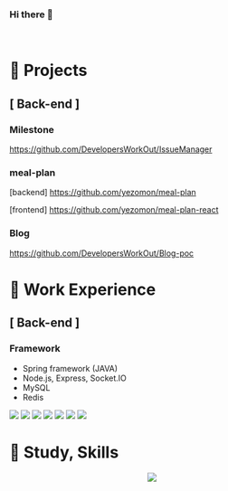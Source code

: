 ### Hi there 👋

<!--
**yezomon/yezomon** is a ✨ _special_ ✨ repository because its `README.md` (this file) appears on your GitHub profile.

Here are some ideas to get you started:

- 🔭 I’m currently working on ...
- 🌱 I’m currently learning ...
- 👯 I’m look솔
 <!-- 삼성 SW 역량 테스트 B형(Pro) 취득하기 -->
<br>

# 📌 Projects
## [ Back-end ]
### Milestone
https://github.com/DevelopersWorkOut/IssueManager

### meal-plan
[backend] https://github.com/yezomon/meal-plan

[frontend] https://github.com/yezomon/meal-plan-react

### Blog
https://github.com/DevelopersWorkOut/Blog-poc


# 📌 Work Experience

## [ Back-end ]
### Framework
 - Spring framework (JAVA)
 - Node.js, Express, Socket.IO
 - MySQL
 - Redis
   
<img src="https://img.shields.io/badge/Java-007396?style=flat&logo=Java&logoColor=white"> <img src="https://img.shields.io/badge/Spring-6DB33F?style=flat&logo=Spring&logoColor=white"> <img src="https://img.shields.io/badge/Spring Boot-6DB33F?style=flat&logo=Spring Boot&logoColor=white"> <img src="https://img.shields.io/badge/MySQL-4479A1?style=flat&logo=MySQL&logoColor=white"> <img src="https://img.shields.io/badge/Redis-DC382D?style=flat&logo=redis&logoColor=white"> <img src="https://img.shields.io/badge/jenkins-D24939?style=flat&logo=jenkins&logoColor=white"> <img src="https://img.shields.io/badge/Node.js-339933?style=flat&logo=Node.js&logoColor=white">
 
# 📌 Study, Skills
<!-- 
## [ Game Client ]
### Engine
- Unity 3D (C#)
- UGS (Unity Gameing Service, Netcode for gameobject)

<img src="https://img.shields.io/badge/Unity-000000?style=flat&logo=Unity&logoColor=white"> <img src="https://img.shields.io/badge/Rider-000000?style=flat&logo=Rider&logoColor=white">

## [ Server ]
### Framework
 - .Net (C#)
 - framework (GoLang) (📫 공부중!)
 - Docker,K8S ((📫 공부중!)
   
<img src="https://img.shields.io/badge/csharp-512BD4?style=flat&logo=csharp&logoColor=white"> <img src="https://img.shields.io/badge/kotlin-7F52FF?style=flat&logo=kotlin&logoColor=white">
<img src="https://img.shields.io/badge/dotnet-512BD4?style=flat&logo=dotnet&logoColor=white"> <img src="https://img.shields.io/badge/go-00ADD8?style=flat&logo=go&logoColor=white">

-->


<!--
## [ Back-end ]
### Framework
 - Node.js (JavaScript)
 - Express, Sequelize, Socket.IO
 - Spring framework (JAVA) (📫 공부중!)
 - MySQL

### Dev. environment
 - VS code, IntelliJ
 - Github

<img src="https://img.shields.io/badge/Node.js-339933?style=flat&logo=Node.js&logoColor=white"> <img src="https://img.shields.io/badge/Sequelize-52B0E7?style=flat&logo=Sequelize&logoColor=white"> <img src="https://img.shields.io/badge/Socket.IO-010101?style=flat&logo=Socket.io&logoColor=white">
<br>
<img src="https://img.shields.io/badge/Java-007396?style=flat&logo=Java&logoColor=white"> <img src="https://img.shields.io/badge/Spring-6DB33F?style=flat&logo=Spring&logoColor=white"> <img src="https://img.shields.io/badge/Spring-6DB33F?style=flat&logo=Spring&logoColor=white"> <img src="https://img.shields.io/badge/Spring Boot-6DB33F?style=flat&logo=Spring Boot&logoColor=white"> <img src="https://img.shields.io/badge/MySQL-4479A1?style=flat&logo=MySQL&logoColor=white">

## [ 공부해본 것들 ]
### Image Processing, Computer Vision
 - OpenCV (Python) 
 - cv2, numpy, pyplot
 - Pycharm

<img src="https://img.shields.io/badge/OpenCV-5C3EE8?style=flat&logo=OpenCV&logoColor=white"> <img src="https://img.shields.io/badge/Python-3776AB?style=flat&logo=Python&logoColor=white"> <img src="https://img.shields.io/badge/PyCharm-000000?style=flat&logo=PyCharm&logoColor=white">

### Computer Graphics
 - OpenGL (C++) 
 - GLFW, GLEW, GLM
 - Vertex Shader, Fragment Shader (Pixel Shader)
 - Visual Studio

<img src="https://img.shields.io/badge/OpenGL-5586A4?style=flat&logo=OpenGL&logoColor=white"> <img src="https://img.shields.io/badge/Sequelize-52B0E7?style=flat&logo=Sequelize&logoColor=white"> <img src="https://img.shields.io/badge/Visual Studio-5C2D91?style=flat&logo=Visual Studio&logoColor=white">

 ### Mobile Programming
  - Android (JAVA)
  - Android Studio

<img src="https://img.shields.io/badge/Android-3DDC84?style=flat&logo=Android&logoColor=white"> <img src="https://img.shields.io/badge/Android Studio-3DDC84?style=flat&logo=Android Studio&logoColor=white">
-->

<p align="center">
  <a href="https://hits.seeyoufarm.com"><img src="https://hits.seeyoufarm.com/api/count/incr/badge.svg?url=https%3A%2F%2Fgithub.com%2Fyezomon&count_bg=%23ED6DA3&title_bg=%2386757E&icon=github.svg&icon_color=%23E1DEDE&title=hits&edge_flat=false"/></a>
</p>
